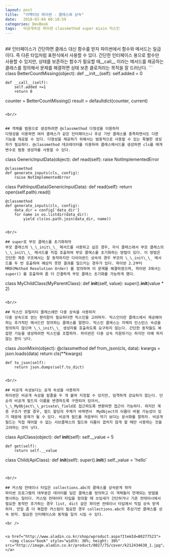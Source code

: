 ```yaml
---
layout: post
title:  "이펙티브 파이썬 - 클래스와 상속"
date:   2018-03-04 00:10:59
categories: DevBook
tags:   비공개속성 파이썬 classmethod super mixin 믹스인
---
```



<br/>
## 인터페이스가 간단하면 클래스 대신 함수를 받자
파이썬에서 함수와 메서드는 일급이다. 즉 다른 타입처럼 표현식에서 사용할 수 있다. 간단한 인터페이스 용으로 함수만 사용할 수 있지만, 상태를 보존하는 함수가 필요할 때__call__ 이라는 메서드를 제공하는 클래스를 정의해서 문제를 해결하면 상태 보존 클로저라는 목적을 잘 드러난다. 
```
class BetterCountMissing(object):
    def __init__(self):
        self.added = 0

    def __call__(self):
        self.added +=1
        return 0

counter = BetterCountMissing()
result = defaultdict(counter, current)

```

<br/>


## 객체를 범용으로 생성하려면 @classmethod 다형성을 이용하자
다형성을 이용하면 여러 클래스가 같은 인터페이스나 추상 기반 클래스를 충족하면서도 다른 기능을 제공할 수 있다. 다형성을 제공하기 위해서는 범용적으로 사용할 수 있는 특별한 생성자가 필요하다. @classmethod 데코레이터를 이용하여 클래스메서드를 생성하면 cls를 매개변수로 범용 생성자를 사용할 수 있다. 

```
class GenericInputData(object):
    def read(self):
        raise NotImplementedError

    @classmethod
    def generate_inputs(cls, config):
        raise NotImplementedError

class PathInputData(GenericInputData):
    def read(self):
        return open(self.path).read()

    @classmethod
    def generate_inputs(cls, config):
        data_dir = config['data_dir']
        for name in os.listdir(data_dir):
            yield cls(os.path.join(data_dir, name))
```

<br/>

## super로 부모 클래스를 초기화하자
부모 클래스의 \_\_init\_\_ 메서드를 사용하고 싶은 경우, 자식 클래스에서 부모 클래스의 \_\_init\_\_ 메서드를 직접 호출하여 부모 클래스를 초기화하는 방법이 있다. 이 방법은 간단한 계층 구조에서는 잘 동작하지만 다이아몬드 상속의 경우 부모의 \_\_init\_\_ 메서드를 두 번 호출하여 예상치 못한 결과를 일으키는 경우가 있다. 파이썬 2.2부터 MRO(Method Resolution Order) 를 정의하여 이 문제를 해결하였으며, 파이썬 3에서는 super() 를 호출하여 좀 더 간결하게 부모 클래스 초기화를 가능하게 했다. 
```
class MyChildClass(MyParentClass):
    def __init__(self, value):
        super().__init__(value * 2)

```

<br/>

## 믹스인 유틸리티 클래스에만 다중 상속을 사용하자
다중 상속으로 얻는 편리함이 필요하다면 믹스인을 고려하자. 믹스인이란 클래스에서 제공해야 하는 추가적인 메서드만 정의하는 클래스를 말한다. 믹스인 클래스는 자체의 인스턴스 속성을 정의하지 않으며 \_\_init\_\_ 생성자를 호출하도록 요구하지 않는다. 간단한 동작들도 복잡한 기능을 생성하려면 믹스인을 조합하자. 파이썬은 다중 상속 지원하기는 하지만 아예 하지 않는 편이 낫다. 
```
class JsonMixin(object):
    @classmethod
    def from_json(cls, data):
        kwargs = json.loads(data)
        return cls(**kwargs)

    def to_json(self):
        return json.dumps(self.to_dict)

```

<br/>

## 비공개 속성보다는 공개 속성을 사용하자
파이썬은 비공개 속성을 밑줄을 두 개 붙여 지정할 수 있지만, 엄격하게 강요하지 않는다. 단순히 비공개 필드의 이름을 변경하도록 구현되어 있어서, \_\_MyObject\_\_private\_field로 접근하도록 변환하면 접근이 가능하다. 하지만 계층 구조가 변할 경우, 필드 할당의 주체가 바뀌면서  MyObject의 이름이 바뀔 가능성이 있기 때문에 문제가 될 수 있다. 비공개 필드를 처음부터 막기 보다는 문서화를 잘하자. 비공개 필드는 직접 제어할 수 없는 서브클래스의 필드와 이름이 겹치지 않게 할 때만 사용하는 것을 고려하는 것이 낫다. 
```
class ApiClass(object):
    def __init__(self):
        self.__value = 5
        
    def get(self):
        return self.__value
    
class Child(ApiClass):
    def __init__(self):
        super().__init__()
        self._value = 'hello'
```


<br/>

## 커스텀 컨테이너 타입은 collections.abc의 클래스를 상속받게 하자
파이썬 프로그램의 대부분은 데이터를 담은 클래스를 정의하고 이 객체들이 연계되는 방법을 명시하는 일이다. 커스텀 컨테이터 타입을 정의할 때 쓰임새가 간단하거나 기존 컨테이너에서 필요한 동작만 추가하는 경우 list, dict 같은 파이썬 컨테이너 타입에서 직접 상속 받게 하자. 만일 좀 더 복잡한 커스텀이 필요한 경우 collections.abc의 추상기반 클래스를 상속 받자. 필요한 인터페이스와 동작을 일치 시킬 수 있다. 
 
<br />


<a href="http://www.aladin.co.kr/shop/wproduct.aspx?ItemId=80277523">
  <img class="book" style="width: 30%; height: 30%" src="http://image.aladin.co.kr/product/8027/75/cover/k212434638_1.jpg"/>
</a>
